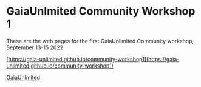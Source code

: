 # GaiaUnlmited Community Workshop 1

These are the web pages for the first GaiaUnlimited Community workshop, September 13-15 2022

[https://gaia-unlimited.github.io/community-workshop1](https://gaia-unlimited.github.io/community-workshop1)


[GaiaUnlmited](https://gaia-unlimited.org/)

